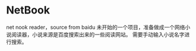 # NetBook
net nook reader，source from baidu
未开始的一个项目，准备做成一个网络小说阅读器，小说来源是百度搜索出来的一些阅读网站。
需要手动输入小说名字进行搜索。
